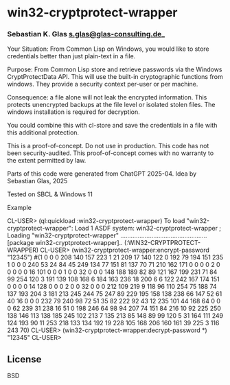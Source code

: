 # win32-cryptprotect-wrapper
### Sebastian K. Glas <s.glas@glas-consulting.de>_

Your Situation: From Common Lisp on Windows, you would like to store credentials better than just plain-text in a file.

Purpose: 
From Common Lisp store and retrieve passwords via the Windows CryptProtectData API.
This will use the built-in cryptographic functions from windows.
They provide a security context per-user or per machine. 

Consequence: a file alone will not leak the encrypted information.
This protects unencrypted backups at the file level or isolated stolen files.
The windows installation is required for decryption. 

You could combine this with cl-store and save the credentials in a file with this additional protection.

This is a proof-of-concept. Do not use in production.
This code has not been security-audited.
This proof-of-concept comes with no warranty to the extent permitted by law.

Parts of this code were generated from ChatGPT 2025-04.
Idea by Sebastian Glas, 2025
   
Tested on SBCL & Windows 11

Example

CL-USER> (ql:quickload :win32-cryptprotect-wrapper)
To load "win32-cryptprotect-wrapper":
  Load 1 ASDF system:
    win32-cryptprotect-wrapper
; Loading "win32-cryptprotect-wrapper"
..................................................
[package win32-cryptprotect-wrapper]..
(:WIN32-CRYPTPROTECT-WRAPPER)
CL-USER> (win32-cryptprotect-wrapper:encrypt-password "12345")
#(1 0 0 0 208 140 157 223 1 21 209 17 140 122 0 192 79 194 151 235 1 0 0 0 240
  53 24 84 45 249 134 77 151 81 137 70 71 210 162 171 0 0 0 0 2 0 0 0 0 0 16
  101 0 0 0 1 0 0 32 0 0 0 148 188 189 82 89 121 167 199 231 71 84 99 254 120 3
  191 139 108 168 6 184 163 236 18 200 6 6 122 242 167 174 151 0 0 0 0 14 128 0
  0 0 2 0 0 32 0 0 0 212 109 219 9 118 96 110 254 75 188 74 137 193 204 3 181
  213 245 244 75 247 89 229 195 158 138 238 66 147 52 61 40 16 0 0 0 232 79 240
  98 72 51 35 82 222 92 43 12 235 101 44 168 64 0 0 0 62 239 31 238 16 51 0 198
  246 64 98 94 207 74 151 84 216 10 92 225 250 138 146 113 138 185 245 102 213
  7 135 213 85 148 89 99 120 5 31 164 111 249 124 193 90 11 253 218 133 134 192
  19 228 105 168 206 160 161 39 225 3 116 243 70)
CL-USER> (win32-cryptprotect-wrapper:decrypt-password *)
"12345"
CL-USER> 

## License

BSD

